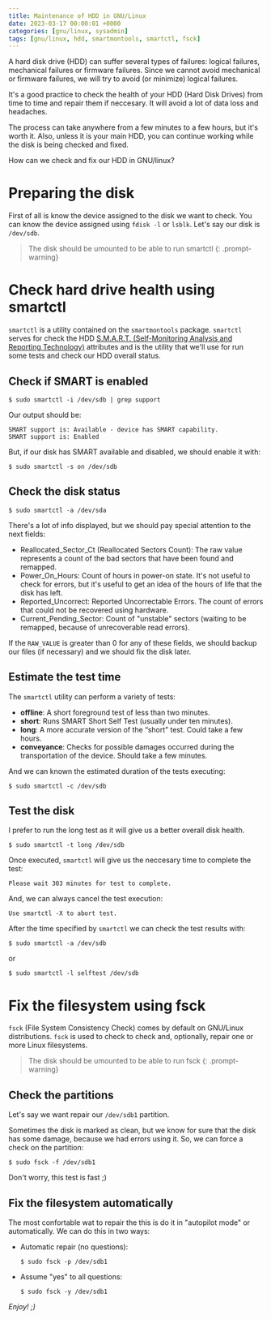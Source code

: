 ```yaml
---
title: Maintenance of HDD in GNU/Linux
date: 2023-03-17 00:00:01 +0000
categories: [gnu/linux, sysadmin]
tags: [gnu/linux, hdd, smartmontools, smartctl, fsck]
---
```


A hard disk drive (HDD) can suffer several types of failures: logical failures, mechanical failures or firmware failures.
Since we cannot avoid mechanical or firmware failures, we will try to avoid (or minimize) logical failures.

It's a good practice to check the health of your HDD (Hard Disk Drives) from time to time and repair them if neccesary.
It will avoid a lot of data loss and headaches.

The process can take anywhere from a few minutes to a few hours, but it's worth it.
Also, unless it is your main HDD, you can continue working while the disk is being checked and fixed.

How can we check and fix our HDD in GNU/linux?

# Preparing the disk

First of all is know the device assigned to the disk we want to check.
You can know the device assigned using `fdisk -l` or `lsblk`.
Let's say our disk is `/dev/sdb`.

> The disk should be umounted to be able to run smartctl
{: .prompt-warning}

# Check hard drive health using smartctl

`smartctl` is a utility contained on the `smartmontools` package.
`smartctl` serves for check the HDD [S.M.A.R.T. (Self-Monitoring Analysis and Reporting Technology)](https://en.wikipedia.org/wiki/Self-Monitoring,_Analysis_and_Reporting_Technology) 
attributes and is the utility that we'll use for run some tests and check our HDD overall status.

## Check if SMART is enabled

```
$ sudo smartctl -i /dev/sdb | grep support 
``` 

Our output should be:

```
SMART support is: Available - device has SMART capability.
SMART support is: Enabled
```

But, if our disk has SMART available and disabled, we should enable it with:

```
$ sudo smartctl -s on /dev/sdb
```

## Check the disk status

```
$ sudo smartctl -a /dev/sda
```

There's a lot of info displayed, but we should pay special attention to the next fields:
* Reallocated_Sector_Ct (Reallocated Sectors Count): The raw value represents a count of the bad sectors that have been found and remapped.
* Power_On_Hours: Count of hours in power-on state. It's not useful to check for errors, but it's useful to get an idea of the hours of life that the disk has left.
* Reported_Uncorrect: Reported Uncorrectable Errors. The count of errors that could not be recovered using hardware.
* Current_Pending_Sector: Count of "unstable" sectors (waiting to be remapped, because of unrecoverable read errors).

If the `RAW_VALUE` is greater than 0 for any of these fields, we should backup our files (if necessary) and we should fix the disk later.

## Estimate the test time

The `smartctl` utility can perform a variety of tests:

* **offline**: A short foreground test of less than two minutes. 
* **short**: Runs SMART Short Self Test (usually under ten minutes).
* **long**: A more accurate version of the “short” test. Could take a few hours.
* **conveyance**: Checks for possible damages occurred during the transportation of the device. Should take a few minutes.

And we can known the estimated duration of the tests executing:

```
$ sudo smartctl -c /dev/sdb
```

## Test the disk

I prefer to run the long test as it will give us a better overall disk health.

```
$ sudo smartctl -t long /dev/sdb
```

Once executed, `smartctl` will give us the neccesary time to complete the test:

```
Please wait 303 minutes for test to complete.
```

And, we can always cancel the test execution:

```
Use smartctl -X to abort test.
```

After the time specified by `smartctl` we can check the test results with:

```
$ sudo smartctl -a /dev/sdb
```

or 

```
$ sudo smartctl -l selftest /dev/sdb
```

# Fix the filesystem using fsck

`fsck` (File System Consistency Check) comes by default on GNU/Linux distributions.
`fsck` is used to check to check and, optionally, repair one or more Linux filesystems.

> The disk should be umounted to be able to run fsck
{: .prompt-warning}

## Check the partitions

Let's say we want repair our `/dev/sdb1` partition.

Sometimes the disk is marked as clean, but we know for sure that the disk has some damage, because we had errors using it.
So, we can force a check on the partition:

```
$ sudo fsck -f /dev/sdb1
```

Don't worry, this test is fast ;)

## Fix the filesystem automatically

The most confortable wat to repair the this is do it in "autopilot mode" or automatically.
We can do this in two ways:

* Automatic repair (no questions):
  ```
  $ sudo fsck -p /dev/sdb1
  ```
* Assume "yes" to all questions:
  ```
  $ sudo fsck -y /dev/sdb1
  ```
  
*Enjoy! ;)*
